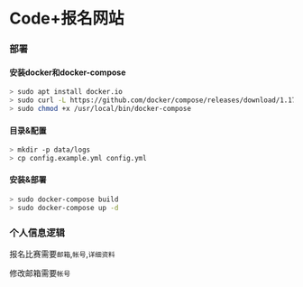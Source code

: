 # Code+报名网站

### 部署

#### 安装docker和docker-compose

```sh
> sudo apt install docker.io
> sudo curl -L https://github.com/docker/compose/releases/download/1.17.0/docker-compose-`uname -s`-`uname -m` -o /usr/local/bin/docker-compose
> sudo chmod +x /usr/local/bin/docker-compose
```

#### 目录&配置

```sh
> mkdir -p data/logs
> cp config.example.yml config.yml
```

#### 安装&部署

```sh
> sudo docker-compose build
> sudo docker-compose up -d
```

### 个人信息逻辑

报名比赛需要`邮箱`,`帐号`,`详细资料`

修改邮箱需要`帐号`